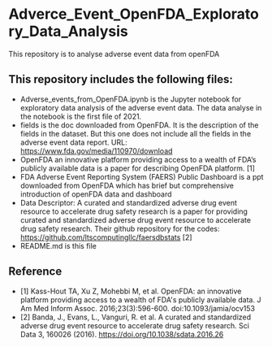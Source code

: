 # Adverce_Event_OpenFDA_Exploratory_Data_Analysis
This repository is to analyse adverse event data from openFDA

## This repository includes the following files:

* Adverse_events_from_OpenFDA.ipynb is the Jupyter notebook for exploratory data analysis of the adverse event data. The data analyse in the notebook is the first file of 2021.
* fields is the doc downloaded from OpenFDA. It is the description of the fields in the dataset. But this one does not include all the fields in the adverse event data report. URL: https://www.fda.gov/media/110970/download
* OpenFDA an innovative platform providing access to a wealth of FDA’s publicly available data is a paper for describing OpenFDA platform. [1]
* FDA Adverse Event Reporting System (FAERS) Public Dashboard is a ppt downloaded from OpenFDA which has brief but comprehensive introduction of openFDA data and dashboard
* Data Descriptor: A curated and standardized adverse drug event resource to accelerate drug safety research is a paper for providing curated and standardized adverse drug event resource to accelerate drug safety research. Their github repository for the codes: https://github.com/ltscomputingllc/faersdbstats [2]
* README.md is this file 

## Reference
* [1] Kass-Hout TA, Xu Z, Mohebbi M, et al. OpenFDA: an innovative platform providing access to a wealth of FDA's publicly available data. J Am Med Inform Assoc. 2016;23(3):596-600. doi:10.1093/jamia/ocv153
* [2] Banda, J., Evans, L., Vanguri, R. et al. A curated and standardized adverse drug event resource to accelerate drug safety research. Sci Data 3, 160026 (2016). https://doi.org/10.1038/sdata.2016.26
